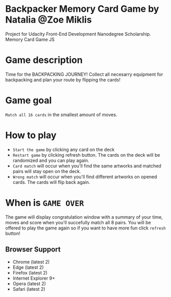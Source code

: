 # Backpacker Memory Card Game by Natalia @Zoe Miklis
Project for Udacity Front-End Development Nanodegree Scholarship.
Memory Card Game JS

# Game description
Time for the BACKPACKING JOURNEY! Collect all necesarry equipment for backpacking and plan your route by flipping the cards!

# Game goal
`Match all 16 cards` in the smallest amount of moves.

# How to play
- `Start the game` by clicking any card on the deck
- `Restart game` by clicking refresh button. The cards on the deck will be randomized and you can play again.
- `Card match` will occur when you'll find the same artworks and matched pairs will stay open on the deck.
- `Wrong match` will occur when you'll find different artworks on opened cards. The cards will flip back again.

# When is `GAME OVER`
The game will display congratulation window with a summary of your time, moves and score when you'll succefully match all 8 pairs.
You will be offered to play the game again so if you want to have more fun click `refresh` button!

## Browser Support
- Chrome (latest 2)
- Edge (latest 2)
- Firefox (latest 2)
- Internet Explorer 9+
- Opera (latest 2)
- Safari (latest 2)







